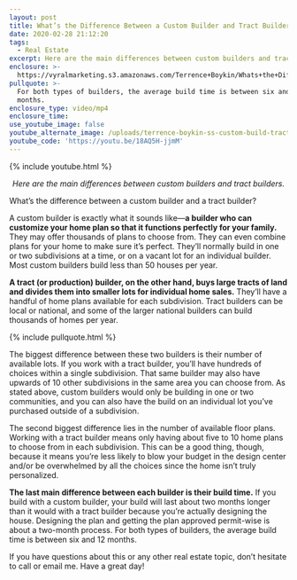```yaml
---
layout: post
title: What’s the Difference Between a Custom Builder and Tract Builder?
date: 2020-02-28 21:12:20
tags:
  - Real Estate
excerpt: Here are the main differences between custom builders and tract builders.
enclosure: >-
  https://vyralmarketing.s3.amazonaws.com/Terrence+Boykin/Whats+the+Difference+Between+a+Custom+Builder+and+Tract+Builder_.mp4
pullquote: >-
  For both types of builders, the average build time is between six and 12
  months.
enclosure_type: video/mp4
enclosure_time:
use_youtube_image: false
youtube_alternate_image: /uploads/terrence-boykin-ss-custom-build-tract-builder-youtube.jpg
youtube_code: 'https://youtu.be/18AQ5H-jjmM'
---
```


{% include youtube.html %}

<p style="text-align: center;"><em>Here are the main differences between custom builders and tract builders.</em></p>

What’s the difference between a custom builder and a tract builder?&nbsp;

A custom builder is exactly what it sounds like—**a builder who can customize your home plan so that it functions perfectly for your family.** They may offer thousands of plans to choose from. They can even combine plans for your home to make sure it’s perfect. They’ll normally build in one or two subdivisions at a time, or on a vacant lot for an individual builder. Most custom builders build less than 50 houses per year. &nbsp;

**A tract (or production) builder, on the other hand, buys large tracts of land and divides them into smaller lots for individual home sales.** They’ll have a handful of home plans available for each subdivision. Tract builders can be local or national, and some of the larger national builders can build thousands of homes per year.&nbsp;

{% include pullquote.html %}

The biggest difference between these two builders is their number of available lots. If you work with a tract builder, you’ll have hundreds of choices within a single subdivision. That same builder may also have upwards of 10 other subdivisions in the same area you can choose from. As stated above, custom builders would only be building in one or two communities, and you can also have the build on an individual lot you’ve purchased outside of a subdivision. &nbsp;

The second biggest difference lies in the number of available floor plans. Working with a tract builder means only having about five to 10 home plans to choose from in each subdivision. This can be a good thing, though, because it means you’re less likely to blow your budget in the design center and/or be overwhelmed by all the choices since the home isn’t truly personalized.&nbsp;

**The last main difference between each builder is their build time.** If you build with a custom builder, your build will last about two months longer than it would with a tract builder because you’re actually designing the house. Designing the plan and getting the plan approved permit-wise is about a two-month process. For both types of builders, the average build time is between six and 12 months.&nbsp;

If you have questions about this or any other real estate topic, don’t hesitate to call or email me. Have a great day\!